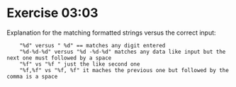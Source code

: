 # Exercise 03:03

Explanation for the matching formatted strings versus the correct input:

```text
    "%d" versus " %d" == matches any digit entered
    "%d-%d-%d" versus "%d -%d-%d" matches any data like input but the next one must followed by a space
    "%f" vs "%f " just the like second one
    "%f,%f" vs "%f, %f" it maches the previous one but followed by the comma is a space
```
